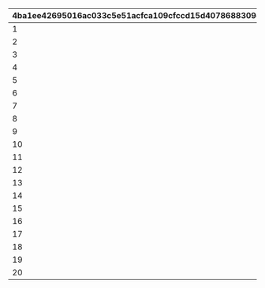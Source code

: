 |4ba1ee42695016ac033c5e51acfca109cfccd15d4078688309d794de7311c7db|3d3d3d89db28365f3845e7948671bcd71eb5a66ab6cb92f787a113aeb932401a|1afeab9c1c6527f58daad2bfe01063c34fafe2e265be6a7ea491986ecea2b950|21223377dd0396c88dae2aad033049b52c6ec107216e54cd7622e25311da8fbb|07e73039f17e52f5eb35ffdcef5010fdf615fa1202a1869e8e1f20f173431b8e|d8a06910087a5644567f493a4f6ba11fb424fbab157e97df9869f7290212bd8b|2dbe07a0ade38239361a6c242c09e8240d08ea68c4394280c3fbf618927c7280|
| --- | --- | --- | --- | --- | --- | --- |
|1|10008111||0|0|10008101|1|
|2|10008115||0|0|10008112|1|
|3|10008103||0|0|10008101|3|
|4|10008115||0|0|10008105|3|
|5|150||0|0|10008112|4|
|6|10028111||0|0|10028101|1|
|7|10028115||0|0|10028112|1|
|8|10028103||0|0|10028101|3|
|9|10028115||0|0|10028105|3|
|10|150||0|0|10028112|4|
|11|20012104||20012107|0|20012104|11|
|12|20012108||20012109|0|20012108|11|
|13|20012110||20012114|0|20012110|11|
|14|20012115||20012115|0|20012115|11|
|15|120||0|0|20012110|4|
|16|20008111||0|0|20008101|1|
|17|20008115||0|0|20008112|1|
|18|20008103||0|0|20008101|3|
|19|20008115||0|0|20008105|3|
|20|150||0|0|20008112|4|